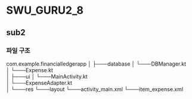 # SWU_GURU2_8

## sub2
### 파일 구조
com.example.financialledgerapp
│
├───database
│   └───DBManager.kt           
│   └───Expense.kt             
│
├───ui
│   └───MainActivity.kt       
│   └───ExpenseAdapter.kt      
│
└───res
    └───layout
        └───activity_main.xml
        └───item_expense.xml
